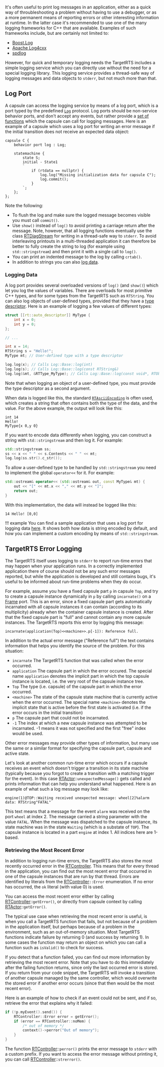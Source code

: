 It's often useful to print log messages in an application, either as a quick way of throubleshooting a problem without having to use a debugger, or as a more permanent means of reporting errors or other interesting information at runtime. In the latter case it's recommended to use one of the many logging frameworks for C++ that are available. Examples of such frameworks include, but are certainly not limited to:

* [Boost.Log](https://github.com/boostorg/log)
* [Apache Log4cxx](https://github.com/apache/logging-log4cxx)
* [spdlog](https://github.com/gabime/spdlog)

However, for quick and temporary logging needs the TargetRTS includes a simple logging service which you can directly use without the need for a special logging library. This logging service provides a thread-safe way of logging messages and data objects to `stderr`, but not much more than that. 

## Log Port
A capsule can access the logging service by means of a log port, which is a port typed by the predefined [`Log`](../targetrts-api/struct_log.html) protocol. Log ports should be non-service behavior ports, and don't accept any events, but rather provide a [set of functions](../targetrts-api/class_log_1_1_base.html) which the capsule can call for logging messages. Here is an example of a capsule which uses a log port for writing an error message if the initial transition does not receive an expected data object:

```art
capsule C {
    behavior port log : Log;

    statemachine {
        state S;
        initial - State1
        `
            if (rtdata == nullptr) {
                log.log("Missing initialization data for capsule C");
                log.commit();
            }
        `;
    };
};
```

Note the following:

* To flush the log and make sure the logged message becomes visible you must call `commit()`.
* Use `show()` instead of `log()` to avoid printing a carriage return after the message. Note, however, that all logging functions eventually use the class [RTDiagStream](../targetrts-api/class_r_t_diag_stream) for writing in a thread-safe way to `stderr`. To avoid interleaving printouts in a multi-threaded application it can therefore be better to fully create the string to log (for example using `std::stringstream`) and then print it with a single call to `log()`.
* You can print an indented message to the log by calling `crtab()`.
* In addition to strings you can also [log data](#logging-data).

### Logging Data
A log port provides several overloaded versions of `log()` (and `show()`) which let you log the values of variables. There are overloads for most primitive C++ types, and for some types from the TargetRTS such as `RTString`. You can also log objects of user-defined types, provided that they have a [type descriptor](../art-lang/cpp-extensions.md#type-descriptor). Here is an example of logging a few values of different types:

```cpp
struct [[rt::auto_descriptor]] MyType {
    int x = 0;
    int y = 0;
};

// ...

int x = 14;
RTString s = "Hello!";
MyType mt; // User-defined type with a type descriptor

log.log(x); // Calls Log::Base::log(int)
log.log(s); // Calls Log::Base::log(const RTString&)
log.log(&mt, &RTType_MyType); // Calls Log::Base::log(const void*, RTObject_class*)
```

Note that when logging an object of a user-defined type, you must provide the type descriptor as a second argument.

When data is logged like this, the standard [`RTAsciiEncoding`](../targetrts-api/class_r_t_ascii_encoding.html) is often used, which creates a string that often contains both the type of the data, and the value. For the above example, the output will look like this:

```
int 14
Hello!
MyType{x 0,y 0}
```

If you want to encode data differently when logging, you can construct a string with `std::stringstream` and then log it. For example:

```cpp
std::stringstream ss;
ss << x << " " << s.Contents << " " << mt;
log.log(ss.str().c_str());
```

To allow a user-defined type to be handled by `std::stringstream` you need to implement the global `operator<<` for it. For example:

```cpp
std::ostream& operator<< (std::ostream& out, const MyType& mt) {
    out << "[" << mt.x << "," << mt.y << "]"; 
    return out;
}
```

With this implementation, the data will instead be logged like this:

```
14 Hello! [0,0]
```

!!! example
    You can find a sample application that uses a log port for logging data [here]({$vars.github.repo$}/tree/main/art-comp-test/tests/logging). 
    It shows both how data is string encoded by default, and how you can implement a custom encoding by means of `std::stringstream`.

## TargetRTS Error Logging
The TargetRTS itself uses logging to `stderr` to report run-time errors that may happen when your application runs. In a correctly implemented application there of course should not be any such error messages reported, but while the application is developed and still contains bugs, it's useful to be informed about run-time problems when they do occur.

For example, assume you have a fixed capsule part `p` in capsule `Top`, and try to create a capsule instance dynamically in `p` by calling `incarnate()` on a [Frame](../targetrts-api/struct_frame.html) port. This is an error, since a fixed capsule part gets automatically incarnated with all capsule instances it can contain (according to its multiplicity) already when the container capsule instance is created. After that the fixed capsule part is "full" and cannot contain any more capsule instances. The TargetRTS reports this error by logging this message:

```
incarnate(application(Top)<<machine>>.p[-1]): Reference full.
```

In addition to the actual error message ("Reference full") the text contains information that helps you identify the source of the problem. For this situation:

* `incarnate` The TargetRTS function that was called when the error occurred.
* `application` The capsule part in which the error occured. The special name `application` denotes the implicit part in which the top capsule instance is located, i.e. the very root of the capsule instance tree.
* `Top` The type (i.e. capsule) of the capsule part in which the error occurred.
* `<machine>` The state of the capsule state machine that is currently active when the error occurred. The special name `<machine>` denotes the implicit state that is active before the first state is activated (i.e. if the error occurs in the initial transition)
* `p` The capsule part that could not be incarnated.
* `-1` The index at which a new capsule instance was attempted to be incarnated. -1 means it was not specified and the first "free" index would be used.

Other error messages may provide other types of information, but many use the same or a similar format for specifying the capsule part, capsule and active state.

Let's look at another common run-time error which occurs if a capsule receives an event which doesn't trigger a transition in its state machine (typically because you forgot to create a transition with a matching trigger for the event). In this case [RTActor](../targetrts-api/class_r_t_actor.html)::`unexpectedMessage()` gets called and prints information that can help you understand what happened. Here is an example of what such a log message may look like:

```
engine(1)@TOP::Waiting received unexpected message: wheel[2]%alarm data: RTString"FATAL"
```

This text means that a message for the event `alarm` was received on the port `wheel` at index 2. The message carried a string parameter with the value `FATAL`. When the message was dispatched to the capsule instance, its state machine was in the state `Waiting` (which is a substate of `TOP`). The capsule instance is located in a part `engine` at index 1. All indices here are 1-based.

### Retrieving the Most Recent Error
In addition to logging run-time errors, the TargetRTS also stores the most recently occurred error in the [RTController](../targetrts-api/class_r_t_controller.html). This means that for every thread in the application, you can find out the most recent error that occurred in one of the capsule instances that are run by that thread. Errors are identified by literals from the [RTController](../targetrts-api/class_r_t_controller.html)`::Error` enumeration. If no error has occurred, the `ok` literal (with value 0) is used.

You can access the most recent error either by calling [RTController](../targetrts-api/class_r_t_controller.html)::`getError()`, or directly from capsule context by calling [RTActor](../targetrts-api/class_r_t_actor.html)::`getError()`.

The typical use case when retrieving the most recent error is useful, is when you call a TargetRTS function that fails, but not because of a problem in the application itself, but perhaps because of a problem in the environment, such as an out-of-memory situation. Most TargetRTS functions indicate failure by returning 0 (and success by returning 1). In some cases the function may return an object on which you can call a function such as `isValid()` to check for success.

If you detect that a function failed, you can find out more information by retrieving the most recent error. Note that you have to do this immediately after the failing function returns, since only the last occurred error is stored. If you return from your code snippet, the TargetRTS will invoke a transition of another capsule managed by the same controller, which would overwrite the stored error if another error occurs (since that then would be the most recent error).

Here is an example of how to check if an event could not be sent, and if so, retrieve the error that explains why it failed:

```cpp
if (!p.myEvent().send()) {
    RTController::Error error = getError();
    if (error == RTController::noMem) { 
        /* out of memory */
        context()->perror("Out of memory");
    }
}
```

The function [RTController](../targetrts-api/class_r_t_controller.html)::`perror()` prints the error message to `stderr` with a custom prefix. If you want to access the error message without printing it, you can call [RTController](../targetrts-api/class_r_t_controller.html)::`strerror()`.

